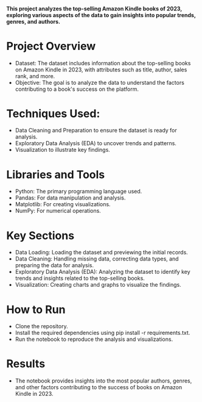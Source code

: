 #### This project analyzes the top-selling Amazon Kindle books of 2023, exploring various aspects of the data to gain insights into popular trends, genres, and authors.

# Project Overview
- Dataset: The dataset includes information about the top-selling books on Amazon Kindle in 2023, with attributes such as title, author, sales rank, and more.
- Objective: The goal is to analyze the data to understand the factors contributing to a book's success on the platform.

# Techniques Used:
- Data Cleaning and Preparation to ensure the dataset is ready for analysis.
- Exploratory Data Analysis (EDA) to uncover trends and patterns.
- Visualization to illustrate key findings.

# Libraries and Tools
- Python: The primary programming language used.
- Pandas: For data manipulation and analysis.
- Matplotlib: For creating visualizations.
- NumPy: For numerical operations.

# Key Sections
- Data Loading: Loading the dataset and previewing the initial records.
- Data Cleaning: Handling missing data, correcting data types, and preparing the data for analysis.
- Exploratory Data Analysis (EDA): Analyzing the dataset to identify key trends and insights related to the top-selling books.
- Visualization: Creating charts and graphs to visualize the findings.

# How to Run
- Clone the repository.
- Install the required dependencies using pip install -r requirements.txt.
- Run the notebook to reproduce the analysis and visualizations.

# Results
- The notebook provides insights into the most popular authors, genres, and other factors contributing to the success of books on Amazon Kindle in 2023.
